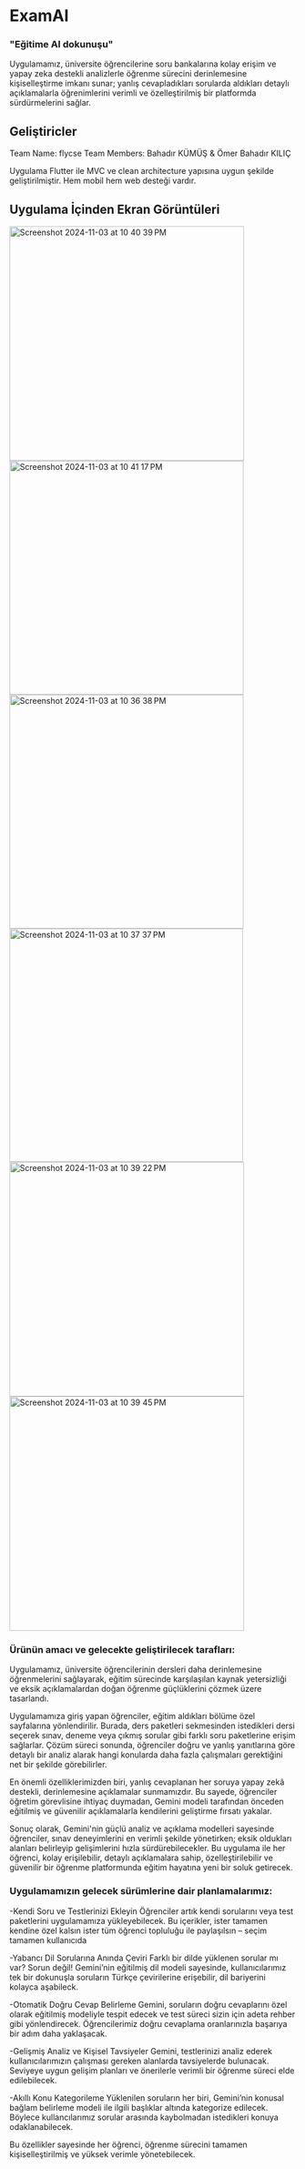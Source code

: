 # ExamAI
### "Eğitime AI dokunuşu"

Uygulamamız, üniversite öğrencilerine soru bankalarına kolay erişim ve yapay zeka destekli analizlerle öğrenme sürecini derinlemesine kişiselleştirme imkanı sunar; yanlış cevapladıkları sorularda aldıkları detaylı açıklamalarla öğrenimlerini verimli ve özelleştirilmiş bir platformda sürdürmelerini sağlar.

## Geliştiricler

Team Name: flycse
Team Members: Bahadır KÜMÜŞ & Ömer Bahadır KILIÇ

Uygulama Flutter ile MVC ve clean architecture yapısına uygun şekilde geliştirilmiştir. Hem mobil hem web desteği vardır.


## Uygulama İçinden Ekran Görüntüleri
<img width="412" alt="Screenshot 2024-11-03 at 10 40 39 PM" src="https://github.com/user-attachments/assets/4f3e6787-3164-4a68-bf4f-71f63e29a1aa">
<img width="411" alt="Screenshot 2024-11-03 at 10 41 17 PM" src="https://github.com/user-attachments/assets/ad14e1fd-0e61-4d10-9821-93b4d168f423">

<img width="411" alt="Screenshot 2024-11-03 at 10 36 38 PM" src="https://github.com/user-attachments/assets/9415df85-dc05-4112-a825-ad1e4d0d7981">
<img width="410" alt="Screenshot 2024-11-03 at 10 37 37 PM" src="https://github.com/user-attachments/assets/88e60ef1-73ee-45d3-b7cb-aa9d08c1c642">


<img width="412" alt="Screenshot 2024-11-03 at 10 39 22 PM" src="https://github.com/user-attachments/assets/9a375ba9-4576-4fa7-84ed-6b4124b19f07">
<img width="412" alt="Screenshot 2024-11-03 at 10 39 45 PM" src="https://github.com/user-attachments/assets/19082c3f-ab30-4595-bd01-2e37fae8cbb1">


### Ürünün amacı ve gelecekte geliştirilecek tarafları:

Uygulamamız, üniversite öğrencilerinin dersleri daha derinlemesine öğrenmelerini sağlayarak, eğitim sürecinde karşılaşılan kaynak yetersizliği ve eksik açıklamalardan doğan öğrenme güçlüklerini çözmek üzere tasarlandı.

Uygulamamıza giriş yapan öğrenciler, eğitim aldıkları bölüme özel sayfalarına yönlendirilir. Burada, ders paketleri sekmesinden istedikleri dersi seçerek sınav, deneme veya çıkmış sorular gibi farklı soru paketlerine erişim sağlarlar. Çözüm süreci sonunda, öğrenciler doğru ve yanlış yanıtlarına göre detaylı bir analiz alarak hangi konularda daha fazla çalışmaları gerektiğini net bir şekilde görebilirler.

En önemli özelliklerimizden biri, yanlış cevaplanan her soruya yapay zekâ destekli, derinlemesine açıklamalar sunmamızdır. Bu sayede, öğrenciler öğretim görevlisine ihtiyaç duymadan, Gemini modeli tarafından önceden eğitilmiş ve güvenilir açıklamalarla kendilerini geliştirme fırsatı yakalar.

Sonuç olarak, Gemini'nin güçlü analiz ve açıklama modelleri sayesinde öğrenciler, sınav deneyimlerini en verimli şekilde yönetirken; eksik oldukları alanları belirleyip gelişimlerini hızla sürdürebilecekler. Bu uygulama ile her öğrenci, kolay erişilebilir, detaylı açıklamalara sahip, özelleştirilebilir ve güvenilir bir öğrenme platformunda eğitim hayatına yeni bir soluk getirecek.

### Uygulamamızın gelecek sürümlerine dair planlamalarımız:

-Kendi Soru ve Testlerinizi Ekleyin Öğrenciler artık kendi sorularını veya test paketlerini uygulamamıza yükleyebilecek. Bu içerikler, ister tamamen kendine özel kalsın ister tüm öğrenci topluluğu ile paylaşılsın – seçim tamamen kullanıcıda

-Yabancı Dil Sorularına Anında Çeviri Farklı bir dilde yüklenen sorular mı var? Sorun değil! Gemini’nin eğitilmiş dil modeli sayesinde, kullanıcılarımız tek bir dokunuşla soruların Türkçe çevirilerine erişebilir, dil bariyerini kolayca aşabileck.

-Otomatik Doğru Cevap Belirleme Gemini, soruların doğru cevaplarını özel olarak eğitilmiş modeliyle tespit edecek ve test süreci sizin için adeta rehber gibi yönlendirecek. Öğrencilerimiz doğru cevaplama oranlarınızla başarıya bir adım daha yaklaşacak.

-Gelişmiş Analiz ve Kişisel Tavsiyeler Gemini, testlerinizi analiz ederek kullanıcılarımızın çalışması gereken alanlarda tavsiyelerde bulunacak. Seviyeye uygun gelişim planları ve önerilerle verimli bir öğrenme süreci elde edilebilecek.

-Akıllı Konu Kategorileme Yüklenilen soruların her biri, Gemini’nin konusal bağlam belirleme modeli ile ilgili başlıklar altında kategorize edilecek. Böylece kullancılarımız sorular arasında kaybolmadan istedikleri konuya odaklanabilecek.

Bu özellikler sayesinde her öğrenci, öğrenme sürecini tamamen kişiselleştirilmiş ve yüksek verimle yönetebilecek.
